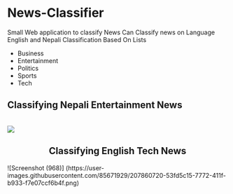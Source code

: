 # News-Classifier
Small Web application to classify News
Can Classify news on Language English and Nepali
Classification Based On Lists
<ul>
<li> Business </li>
<li> Entertainment </li>
<li> Politics </li>
<li> Sports </li>
<li> Tech </li>
</ul>

<h2>Classifying Nepali Entertainment News</h2><br>

<img src="https://user-images.githubusercontent.com/85671929/207860687-d222b6e3-10b2-42eb-a276-4345a8d1ad83.png">
<h2><center>Classifying English Tech News</center></h2>
![Screenshot (968)]
(https://user-images.githubusercontent.com/85671929/207860720-53fd5c15-7772-411f-b933-f7e07ccf6b4f.png)
 
